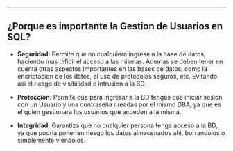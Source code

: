 
---
## ¿Porque es importante la Gestion de Usuarios en SQL?

- **Seguridad:**
	 Permite que no cualquiera ingrese a la base de datos, haciendo mas dificil el acceso a las mismas. Ademas se deben tener en cuenta otras aspectos importantes en las bases de datos, como la encriptacion de los datos, el uso de protocolos seguros, etc. Evitando asi el riesgo de visibilidad e intrusion a la BD.
- **Proteccion:**
	 Permite que para ingresar a la BD tengas que iniciar sesion con un Usuario y una contraseña creadas por el mismo DBA, ya que es el quien gestionara los usuarios que acceden a la misma. 
	 
- **Integridad:**
	 Garantiza que no cualquier persona tenga acceso a la BD, ya que podria poner en riesgo los datos almacenados ahi, borrandolos o simplemente viendolos. 

